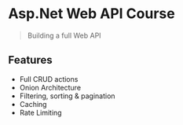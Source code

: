 # Asp.Net Web API Course

> Building a full Web API

## Features

- Full CRUD actions
- Onion Architecture
- Filtering, sorting & pagination
- Caching
- Rate Limiting
